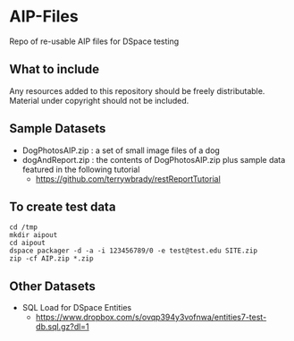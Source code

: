 # AIP-Files

Repo of re-usable AIP files for DSpace testing

## What to include
Any resources added to this repository should be freely distributable.  Material under copyright should not be included.

## Sample Datasets

- DogPhotosAIP.zip : a set of small image files of a dog
- dogAndReport.zip : the contents of DogPhotosAIP.zip plus sample data featured in the following tutorial
  - https://github.com/terrywbrady/restReportTutorial

## To create test data

    cd /tmp
    mkdir aipout
    cd aipout
    dspace packager -d -a -i 123456789/0 -e test@test.edu SITE.zip
    zip -cf AIP.zip *.zip

## Other Datasets

- SQL Load for DSpace Entities
  - https://www.dropbox.com/s/ovqp394y3vofnwa/entities7-test-db.sql.gz?dl=1
